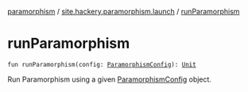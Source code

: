 [paramorphism](../index.md) / [site.hackery.paramorphism.launch](index.md) / [runParamorphism](./run-paramorphism.md)

# runParamorphism

`fun runParamorphism(config: `[`ParamorphismConfig`](../site.hackery.paramorphism.api.config/-paramorphism-config/index.md)`): `[`Unit`](https://kotlinlang.org/api/latest/jvm/stdlib/kotlin/-unit/index.html)

Run Paramorphism using a given [ParamorphismConfig](../site.hackery.paramorphism.api.config/-paramorphism-config/index.md) object.


